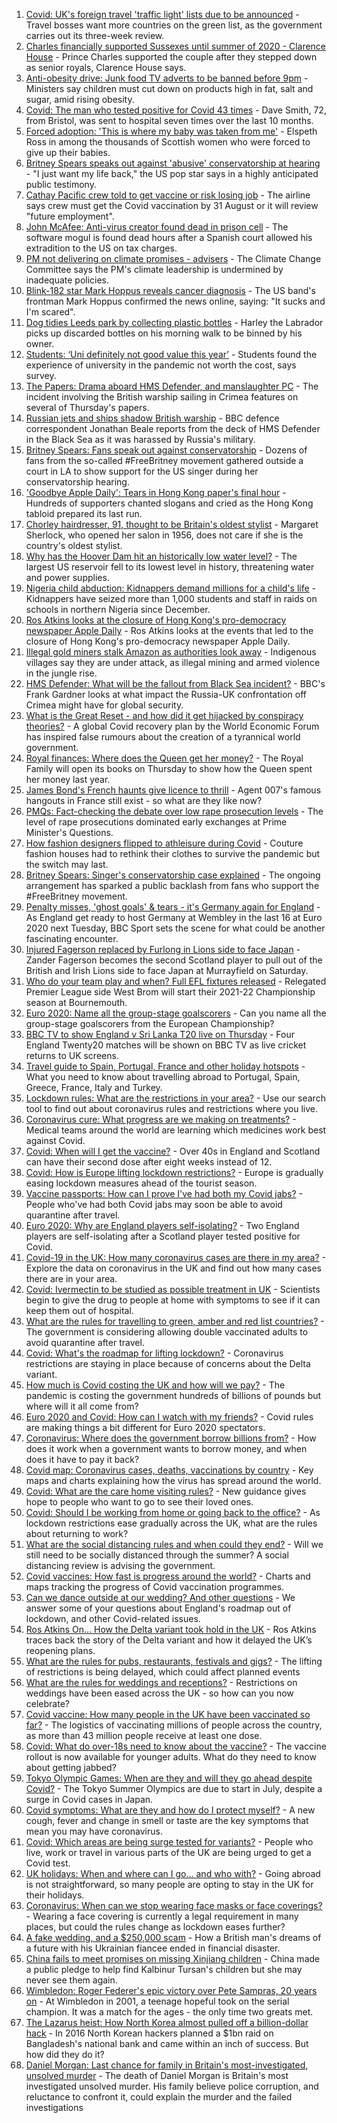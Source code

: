 1. [Covid: UK's foreign travel 'traffic light' lists due to be announced](https://www.bbc.co.uk/news/uk-57590119) - Travel bosses want more countries on the green list, as the government carries out its three-week review.
2. [Charles financially supported Sussexes until summer of 2020 - Clarence House](https://www.bbc.co.uk/news/uk-57589216) - Prince Charles supported the couple after they stepped down as senior royals, Clarence House says.
3. [Anti-obesity drive: Junk food TV adverts to be banned before 9pm](https://www.bbc.co.uk/news/uk-politics-57593599) - Ministers say children must cut down on products high in fat, salt and sugar, amid rising obesity.
4. [Covid: The man who tested positive for Covid 43 times](https://www.bbc.co.uk/news/uk-57586965) - Dave Smith, 72, from Bristol, was sent to hospital seven times over the last 10 months.
5. [Forced adoption: 'This is where my baby was taken from me'](https://www.bbc.co.uk/news/uk-scotland-57586966) - Elspeth Ross in among the thousands of Scottish women who were forced to give up their babies.
6. [Britney Spears speaks out against 'abusive' conservatorship at hearing](https://www.bbc.co.uk/news/world-us-canada-57586405) - "I just want my life back," the US pop star says in a highly anticipated public testimony.
7. [Cathay Pacific crew told to get vaccine or risk losing job](https://www.bbc.co.uk/news/business-57592596) - The airline says crew must get the Covid vaccination by 31 August or it will review "future employment".
8. [John McAfee: Anti-virus creator found dead in prison cell](https://www.bbc.co.uk/news/world-europe-57589822) - The software mogul is found dead hours after a Spanish court allowed his extradition to the US on tax charges.
9. [PM not delivering on climate promises - advisers](https://www.bbc.co.uk/news/science-environment-57580254) - The Climate Change Committee says the PM's climate leadership is undermined by inadequate policies.
10. [Blink-182 star Mark Hoppus reveals cancer diagnosis](https://www.bbc.co.uk/news/entertainment-arts-57592465) - The US band's frontman Mark Hoppus confirmed the news online, saying: "It sucks and I'm scared".
11. [Dog tidies Leeds park by collecting plastic bottles](https://www.bbc.co.uk/news/uk-england-leeds-57586094) - Harley the Labrador picks up discarded bottles on his morning walk to be binned by his owner.
12. [Students: ‘Uni definitely not good value this year’](https://www.bbc.co.uk/news/education-57586742) - Students found the experience of university in the pandemic not worth the cost, says survey.
13. [The Papers: Drama aboard HMS Defender, and manslaughter PC](https://www.bbc.co.uk/news/blogs-the-papers-57590098) - The incident involving the British warship sailing in Crimea features on several of Thursday's papers.
14. [Russian jets and ships shadow British warship](https://www.bbc.co.uk/news/world-europe-57587777) - BBC defence correspondent Jonathan Beale reports from the deck of HMS Defender in the Black Sea as it was harassed by Russia's military.
15. [Britney Spears: Fans speak out against conservatorship](https://www.bbc.co.uk/news/world-us-canada-57592384) - Dozens of fans from the so-called #FreeBritney movement gathered outside a court in LA to show support for the US singer during her conservatorship hearing.
16. ['Goodbye Apple Daily': Tears in Hong Kong paper's final hour](https://www.bbc.co.uk/news/world-asia-china-57591174) - Hundreds of supporters chanted slogans and cried as the Hong Kong tabloid prepared its last run.
17. [Chorley hairdresser, 91, thought to be Britain's oldest stylist](https://www.bbc.co.uk/news/uk-england-lancashire-57589437) - Margaret Sherlock, who opened her salon in 1956, does not care if she is the country's oldest stylist.
18. [Why has the Hoover Dam hit an historically low water level?](https://www.bbc.co.uk/news/world-us-canada-57535203) - The largest US reservoir fell to its lowest level in history, threatening water and power supplies.
19. [Nigeria child abduction: Kidnappers demand millions for a child's life](https://www.bbc.co.uk/news/world-africa-57586884) - Kidnappers have seized more than 1,000 students and staff in raids on schools in northern Nigeria since December.
20. [Ros Atkins looks at the closure of Hong Kong's pro-democracy newspaper Apple Daily](https://www.bbc.co.uk/news/world-asia-57586964) - Ros Atkins looks at the events that led to the closure of Hong Kong's pro-democracy newspaper Apple Daily.
21. [Illegal gold miners stalk Amazon as authorities look away](https://www.bbc.co.uk/news/world-latin-america-57157017) - Indigenous villages say they are under attack, as illegal mining and armed violence in the jungle rise.
22. [HMS Defender: What will be the fallout from Black Sea incident?](https://www.bbc.co.uk/news/world-europe-57589366) - BBC's Frank Gardner looks at what impact the Russia-UK confrontation off Crimea might have for global security.
23. [What is the Great Reset - and how did it get hijacked by conspiracy theories?](https://www.bbc.co.uk/news/blogs-trending-57532368) - A global Covid recovery plan by the World Economic Forum has inspired false rumours about the creation of a tyrannical world government.
24. [Royal finances: Where does the Queen get her money?](https://www.bbc.co.uk/news/explainers-57559653) - The Royal Family will open its books on Thursday to show how the Queen spent her money last year.
25. [James Bond's French haunts give licence to thrill](https://www.bbc.co.uk/news/world-europe-57511356) - Agent 007's famous hangouts in France still exist - so what are they like now?
26. [PMQs: Fact-checking the debate over low rape prosecution levels](https://www.bbc.co.uk/news/57583830) - The level of rape prosecutions dominated early exchanges at Prime Minister's Questions.
27. [How fashion designers flipped to athleisure during Covid](https://www.bbc.co.uk/news/business-57557725) - Couture fashion houses had to rethink their clothes to survive the pandemic but the switch may last.
28. [Britney Spears: Singer's conservatorship case explained](https://www.bbc.co.uk/news/world-us-canada-53494405) - The ongoing arrangement has sparked a public backlash from fans who support the #FreeBritney movement.
29. [Penalty misses, 'ghost goals' & tears - it's Germany again for England](https://www.bbc.co.uk/sport/football/57590519) - As England get ready to host Germany at Wembley in the last 16 at Euro 2020 next Tuesday, BBC Sport sets the scene for what could be another fascinating encounter.
30. [Injured Fagerson replaced by Furlong in Lions side to face Japan](https://www.bbc.co.uk/sport/rugby-union/57595699) - Zander Fagerson becomes the second Scotland player to pull out of the British and Irish Lions side to face Japan at Murrayfield on Saturday.
31. [Who do your team play and when? Full EFL fixtures released](https://www.bbc.co.uk/sport/football/57581552) - Relegated Premier League side West Brom will start their 2021-22 Championship season at Bournemouth.
32. [Euro 2020: Name all the group-stage goalscorers](https://www.bbc.co.uk/sport/football/57548611) - Can you name all the group-stage goalscorers from the European Championship?
33. [BBC TV to show England v Sri Lanka T20 live on Thursday](https://www.bbc.co.uk/sport/cricket/56971323) - Four England Twenty20 matches will be shown on BBC TV as live cricket returns to UK screens.
34. [Travel guide to Spain, Portugal, France and other holiday hotspots](https://www.bbc.co.uk/news/explainers-56997931) - What you need to know about travelling abroad to Portugal, Spain, Greece, France, Italy and Turkey.
35. [Lockdown rules: What are the restrictions in your area?](https://www.bbc.co.uk/news/uk-54373904) - Use our search tool to find out about coronavirus rules and restrictions where you live.
36. [Coronavirus cure: What progress are we making on treatments?](https://www.bbc.co.uk/news/health-52354520) - Medical teams around the world are learning which medicines work best against Covid.
37. [Covid: When will I get the vaccine?](https://www.bbc.co.uk/news/health-55045639) - Over 40s in England and Scotland can have their second dose after eight weeks instead of 12.
38. [Covid: How is Europe lifting lockdown restrictions?](https://www.bbc.co.uk/news/explainers-53640249) - Europe is gradually easing lockdown measures ahead of the tourist season.
39. [Vaccine passports: How can I prove I've had both my Covid jabs?](https://www.bbc.co.uk/news/explainers-55718553) - People who've had both Covid jabs may soon be able to avoid quarantine after travel.
40. [Euro 2020: Why are England players self-isolating?](https://www.bbc.co.uk/news/explainers-57568450) - Two England players are self-isolating after a Scotland player tested positive for Covid.
41. [Covid-19 in the UK: How many coronavirus cases are there in my area?](https://www.bbc.co.uk/news/uk-51768274) - Explore the data on coronavirus in the UK and find out how many cases there are in your area.
42. [Covid: Ivermectin to be studied as possible treatment in UK](https://www.bbc.co.uk/news/health-57570377) - Scientists begin to give the drug to people at home with symptoms to see if it can keep them out of hospital.
43. [What are the rules for travelling to green, amber and red list countries?](https://www.bbc.co.uk/news/explainers-52544307) - The government is considering allowing double vaccinated adults to avoid quarantine after travel.
44. [Covid: What's the roadmap for lifting lockdown?](https://www.bbc.co.uk/news/explainers-52530518) - Coronavirus restrictions are staying in place because of concerns about the Delta variant.
45. [How much is Covid costing the UK and how will we pay?](https://www.bbc.co.uk/news/business-52663523) - The pandemic is costing the government hundreds of billions of pounds but where will it all come from?
46. [Euro 2020 and Covid: How can I watch with my friends?](https://www.bbc.co.uk/news/uk-57386719) - Covid rules are making things a bit different for Euro 2020 spectators.
47. [Coronavirus: Where does the government borrow billions from?](https://www.bbc.co.uk/news/business-50504151) - How does it work when a government wants to borrow money, and when does it have to pay it back?
48. [Covid map: Coronavirus cases, deaths, vaccinations by country](https://www.bbc.co.uk/news/world-51235105) - Key maps and charts explaining how the virus has spread around the world.
49. [Covid: What are the care home visiting rules?](https://www.bbc.co.uk/news/explainers-53503712) - New guidance gives hope to people who want to go to see their loved ones.
50. [Covid: Should I be working from home or going back to the office?](https://www.bbc.co.uk/news/business-52567567) - As lockdown restrictions ease gradually across the UK, what are the rules about returning to work?
51. [What are the social distancing rules and when could they end?](https://www.bbc.co.uk/news/uk-51506729) - Will we still need to be socially distanced through the summer? A social distancing review is advising the government.
52. [Covid vaccines: How fast is progress around the world?](https://www.bbc.co.uk/news/world-56237778) - Charts and maps tracking the progress of Covid vaccination programmes.
53. [Can we dance outside at our wedding? And other questions](https://www.bbc.co.uk/news/world-asia-china-51176409) - We answer some of your questions about England's roadmap out of lockdown, and other Covid-related issues.
54. [Ros Atkins On… How the Delta variant took hold in the UK](https://www.bbc.co.uk/news/health-57532764) - Ros Atkins traces back the story of the Delta variant and how it delayed the UK’s reopening plans.
55. [What are the rules for pubs, restaurants, festivals and gigs?](https://www.bbc.co.uk/news/business-52977388) - The lifting of restrictions is being delayed, which could affect planned events
56. [What are the rules for weddings and receptions?](https://www.bbc.co.uk/news/explainers-52811509) - Restrictions on weddings have been eased across the UK - so how can you now celebrate?
57. [Covid vaccine: How many people in the UK have been vaccinated so far?](https://www.bbc.co.uk/news/health-55274833) - The logistics of vaccinating millions of people across the country, as more than 43 million people receive at least one dose.
58. [Covid: What do over-18s need to know about the vaccine?](https://www.bbc.co.uk/news/health-57273875) - The vaccine rollout is now available for younger adults. What do they need to know about getting jabbed?
59. [Tokyo Olympic Games: When are they and will they go ahead despite Covid?](https://www.bbc.co.uk/news/world-asia-57240044) - The Tokyo Summer Olympics are due to start in July, despite a surge in Covid cases in Japan.
60. [Covid symptoms: What are they and how do I protect myself?](https://www.bbc.co.uk/news/health-51048366) - A new cough, fever and change in smell or taste are the key symptoms that mean you may have coronavirus.
61. [Covid: Which areas are being surge tested for variants?](https://www.bbc.co.uk/news/explainers-54872039) - People who live, work or travel in various parts of the UK are being urged to get a Covid test.
62. [UK holidays: When and where can I go... and who with?](https://www.bbc.co.uk/news/explainers-52646738) - Going abroad is not straightforward, so many people are opting to stay in the UK for their holidays.
63. [Coronavirus: When can we stop wearing face masks or face coverings?](https://www.bbc.co.uk/news/health-51205344) - Wearing a face covering is currently a legal requirement in many places, but could the rules change as lockdown eases further?
64. [A fake wedding, and a $250,000 scam](https://www.bbc.co.uk/news/world-europe-57358241) - How a British man's dreams of a future with his Ukrainian fiancee ended in financial disaster.
65. [China fails to meet promises on missing Xinjiang children](https://www.bbc.co.uk/news/world-asia-china-57512954) - China made a public pledge to help find Kalbinur Tursan's children but she may never see them again.
66. [Wimbledon: Roger Federer's epic victory over Pete Sampras, 20 years on](https://www.bbc.co.uk/sport/tennis/57514035) - At Wimbledon in 2001, a teenage hopeful took on the serial champion. It was a match for the ages - the only time two greats met.
67. [The Lazarus heist: How North Korea almost pulled off a billion-dollar hack](https://www.bbc.co.uk/news/stories-57520169) - In 2016 North Korean hackers planned a $1bn raid on Bangladesh's national bank and came within an inch of success. But how did they do it?
68. [Daniel Morgan: Last chance for family in Britain's most-investigated, unsolved murder](https://www.bbc.co.uk/news/uk-57073302) - The death of Daniel Morgan is Britain's most investigated unsolved murder. His family believe police corruption, and reluctance to confront it, could explain the murder and the failed investigations
